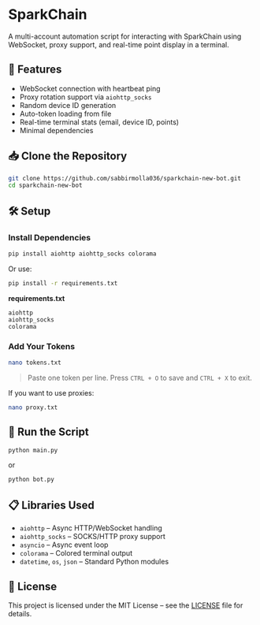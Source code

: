 # SparkChain

A multi-account automation script for interacting with SparkChain using WebSocket, proxy support, and real-time point display in a terminal.

## 🚀 Features

- WebSocket connection with heartbeat ping
- Proxy rotation support via `aiohttp_socks`
- Random device ID generation
- Auto-token loading from file
- Real-time terminal stats (email, device ID, points)
- Minimal dependencies

## 📥 Clone the Repository

```bash
git clone https://github.com/sabbirmolla036/sparkchain-new-bot.git
cd sparkchain-new-bot
```

## 🛠️ Setup

### Install Dependencies

```bash
pip install aiohttp aiohttp_socks colorama
```

Or use:

```bash
pip install -r requirements.txt
```

**requirements.txt**
```
aiohttp
aiohttp_socks
colorama
```

### Add Your Tokens

```bash
nano tokens.txt
```

> Paste one token per line. Press `CTRL + O` to save and `CTRL + X` to exit.

If you want to use proxies:

```bash
nano proxy.txt
```

## 🚀 Run the Script

```bash
python main.py
```
or

```bash
python bot.py
```

## 📋 Libraries Used

- `aiohttp` – Async HTTP/WebSocket handling
- `aiohttp_socks` – SOCKS/HTTP proxy support
- `asyncio` – Async event loop
- `colorama` – Colored terminal output
- `datetime`, `os`, `json` – Standard Python modules

## 📄 License

This project is licensed under the MIT License – see the [LICENSE](LICENSE) file for details.
